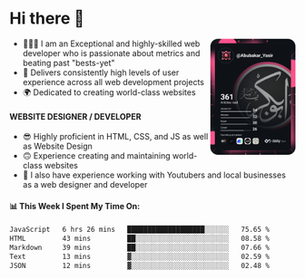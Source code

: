 <link rel="stylesheet" href="./main.css">

# Hi there 👋
<a href="https://app.daily.dev/Abubakar_Yasir"><img src="https://github.com/AbubakarYasir/AbubakarYasir/blob/main/devcard.svg" align="right" width="150" alt="Abubakar Yasir's Dev Card"/></a>

- 👨🏻‍💻 I am an Exceptional and highly-skilled web developer who is passionate about metrics and beating past "bests-yet"
- 👤 Delivers consistently high levels of user experience across all web development projects
- 🌍 Dedicated to creating world-class websites

#### WEBSITE DESIGNER / DEVELOPER

- 😎 Highly proficient in HTML, CSS, and JS
as well as Website Design
- 🙃 Experience creating and maintaining world-class websites
- 💼 I also have experience working with Youtubers and local businesses as a web designer and developer

#### 📊 This Week I Spent My Time On:
<!--START_SECTION:waka-->
```text
JavaScript   6 hrs 26 mins   ███████████████████░░░░░░   75.65 % 
HTML         43 mins         ██░░░░░░░░░░░░░░░░░░░░░░░   08.58 % 
Markdown     39 mins         ██░░░░░░░░░░░░░░░░░░░░░░░   07.66 % 
Text         13 mins         ▓░░░░░░░░░░░░░░░░░░░░░░░░   02.59 % 
JSON         12 mins         ▓░░░░░░░░░░░░░░░░░░░░░░░░   02.48 % 
```
<!--END_SECTION:waka-->


\
&nbsp;
\
&nbsp;
\
&nbsp;
\
&nbsp;

